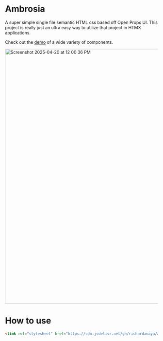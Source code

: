 # Ambrosia

A super simple single file semantic HTML css based off Open Props UI. This project is really just an ultra easy way to utilize that project in HTMX applications.

Check out the [demo](https://richardanaya.github.io/ambrosia/demo.html) of a wide variety of components.

<img width="839" alt="Screenshot 2025-04-20 at 12 00 36 PM" src="https://github.com/user-attachments/assets/2bf2f050-4a8e-46d1-81f3-1d32395fe842" />

# How to use

```html
<link rel="stylesheet" href="https://cdn.jsdelivr.net/gh/richardanaya/ambrosia/ambrosia.css" />
```
